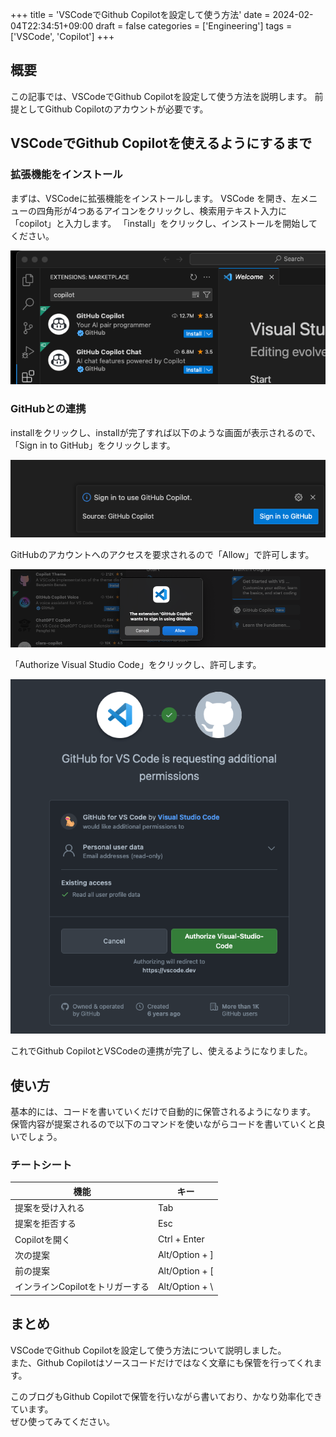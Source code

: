 +++
title = 'VSCodeでGithub Copilotを設定して使う方法'
date = 2024-02-04T22:34:51+09:00
draft = false
categories = ['Engineering']
tags = ['VSCode', 'Copilot']
+++

## 概要
この記事では、VSCodeでGithub Copilotを設定して使う方法を説明します。
前提としてGithub Copilotのアカウントが必要です。

## VSCodeでGithub Copilotを使えるようにするまで
### 拡張機能をインストール
まずは、VSCodeに拡張機能をインストールします。
VSCode を開き、左メニューの四角形が4つあるアイコンをクリックし、検索用テキスト入力に「copilot」と入力します。
「install」をクリックし、インストールを開始してください。

![拡張機能](img-017-001.png)

### GitHubとの連携
installをクリックし、installが完了すれば以下のような画面が表示されるので、「Sign in to GitHub」をクリックします。

![Sing in to GitHubの画面](img-017-002.png)

GitHubのアカウントへのアクセスを要求されるので「Allow」で許可します。

![アクセス許可確認画面](img-017-003.png)

「Authorize Visual Studio Code」をクリックし、許可します。

![確認画面](img-017-004.png)

これでGithub CopilotとVSCodeの連携が完了し、使えるようになりました。

## 使い方
基本的には、コードを書いていくだけで自動的に保管されるようになります。
保管内容が提案されるので以下のコマンドを使いながらコードを書いていくと良いでしょう。

### チートシート
| 機能                            | キー                  |
|---------------------------------|----------------------|
| 提案を受け入れる                 | Tab                  |
| 提案を拒否する                   | Esc                  |
| Copilotを開く                    | Ctrl + Enter         |
| 次の提案                         | Alt/Option + ]       |
| 前の提案                         | Alt/Option + [       |
| インラインCopilotをトリガーする   | Alt/Option + \\      |

## まとめ
VSCodeでGithub Copilotを設定して使う方法について説明しました。  
また、Github Copilotはソースコードだけではなく文章にも保管を行ってくれます。

このブログもGithub Copilotで保管を行いながら書いており、かなり効率化できています。  
ぜひ使ってみてください。


